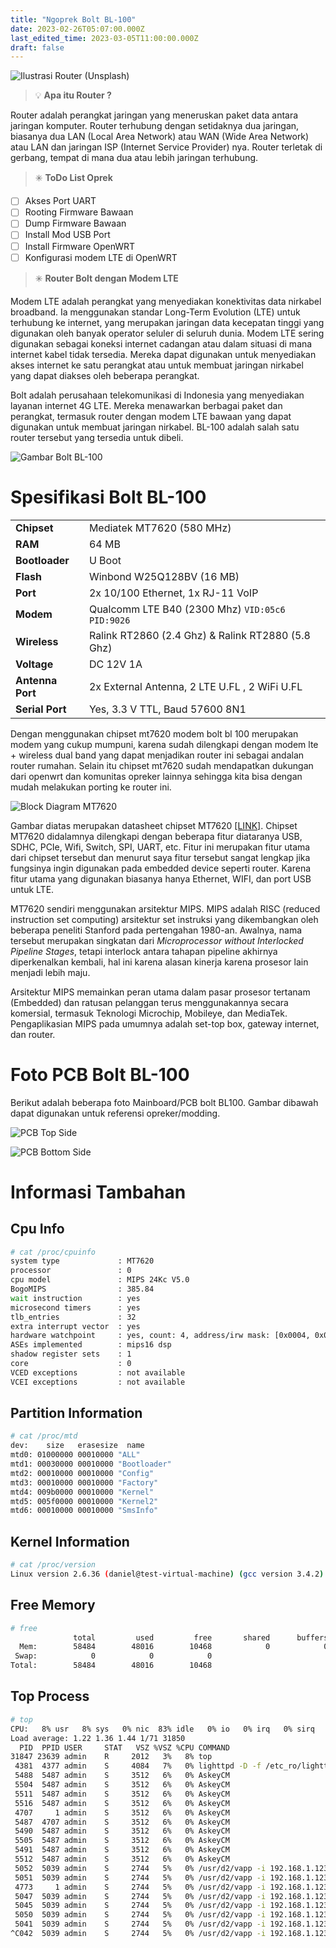 ```yaml
---
title: "Ngoprek Bolt BL-100"
date: 2023-02-26T05:07:00.000Z
last_edited_time: 2023-03-05T11:00:00.000Z
draft: false
---
```


![Ilustrasi Router (Unsplash)](https://images.unsplash.com/photo-1521542464131-cb30f7398bc6?ixlib=rb-4.0.3&q=80&fm=jpg&crop=entropy&cs=tinysrgb)


> 💡 **Apa itu Router ?**


Router adalah perangkat jaringan yang meneruskan paket data antara jaringan komputer. Router terhubung dengan setidaknya dua jaringan, biasanya dua LAN (Local Area Network) atau WAN (Wide Area Network) atau LAN dan jaringan ISP (Internet Service Provider) nya. Router terletak di gerbang, tempat di mana dua atau lebih jaringan terhubung.


> ✳️ **ToDo List Oprek**

- [ ] Akses Port UART
- [ ] Rooting Firmware Bawaan
- [ ] Dump Firmware Bawaan
- [ ] Install Mod USB Port
- [ ] Install Firmware OpenWRT
- [ ] Konfigurasi modem LTE di OpenWRT

> ✳️ **Router Bolt dengan Modem LTE**


Modem LTE adalah perangkat yang menyediakan konektivitas data nirkabel broadband. Ia menggunakan standar Long-Term Evolution (LTE) untuk terhubung ke internet, yang merupakan jaringan data kecepatan tinggi yang digunakan oleh banyak operator seluler di seluruh dunia. Modem LTE sering digunakan sebagai koneksi internet cadangan atau dalam situasi di mana internet kabel tidak tersedia. Mereka dapat digunakan untuk menyediakan akses internet ke satu perangkat atau untuk membuat jaringan nirkabel yang dapat diakses oleh beberapa perangkat.


Bolt adalah perusahaan telekomunikasi di Indonesia yang menyediakan layanan internet 4G LTE. Mereka menawarkan berbagai paket dan perangkat, termasuk router dengan modem LTE bawaan yang dapat digunakan untuk membuat jaringan nirkabel. BL-100 adalah salah satu router tersebut yang tersedia untuk dibeli.


![Gambar Bolt BL-100](https://s3.us-west-2.amazonaws.com/secure.notion-static.com/0906d829-9ba1-414f-a537-d270512fae02/Untitled.png?X-Amz-Algorithm=AWS4-HMAC-SHA256&X-Amz-Content-Sha256=UNSIGNED-PAYLOAD&X-Amz-Credential=AKIAT73L2G45EIPT3X45%2F20230305%2Fus-west-2%2Fs3%2Faws4_request&X-Amz-Date=20230305T110052Z&X-Amz-Expires=3600&X-Amz-Signature=9badc357ec1332545b68f14a26c1c3db1c2faecad331b8a2015e32c72bbb48f0&X-Amz-SignedHeaders=host&x-id=GetObject)


# **Spesifikasi Bolt BL-100**


|                  |                                                   |
| ---------------- | ------------------------------------------------- |
| **Chipset**      | Mediatek MT7620 (580 MHz)                         |
| **RAM**          | 64 MB                                             |
| **Bootloader**   | U Boot                                            |
| **Flash**        | Winbond W25Q128BV (16 MB)                         |
| **Port**         | 2x 10/100 Ethernet, 1x RJ-11 VoIP                 |
| **Modem**        | Qualcomm LTE B40 (2300 Mhz) `VID:05c6 PID:9026`   |
| **Wireless**     | Ralink RT2860 (2.4 Ghz) & Ralink RT2880 (5.8 Ghz) |
| **Voltage**      | DC 12V 1A                                         |
| **Antenna Port** | 2x External Antenna, 2 LTE U.FL , 2 WiFi U.FL     |
| **Serial Port**  | Yes, 3.3 V TTL, Baud 57600 8N1                    |


Dengan menggunakan chipset mt7620 modem bolt bl 100 merupakan modem yang cukup mumpuni, karena sudah dilengkapi dengan modem lte + wireless dual band yang dapat menjadikan router ini sebagai andalan router rumahan. Selain itu chipset mt7620 sudah mendapatkan dukungan dari openwrt dan komunitas opreker lainnya sehingga kita bisa dengan mudah melakukan porting ke router ini.


![Block Diagram MT7620](https://s3.us-west-2.amazonaws.com/secure.notion-static.com/7aef0a55-042c-4d4c-a928-96c2e18a8dfb/Untitled.png?X-Amz-Algorithm=AWS4-HMAC-SHA256&X-Amz-Content-Sha256=UNSIGNED-PAYLOAD&X-Amz-Credential=AKIAT73L2G45EIPT3X45%2F20230305%2Fus-west-2%2Fs3%2Faws4_request&X-Amz-Date=20230305T110052Z&X-Amz-Expires=3600&X-Amz-Signature=2ab9348c074f69e76f03854f33881e734eae7facfcbb0f9ce40d4e0e2b03ea62&X-Amz-SignedHeaders=host&x-id=GetObject)


Gambar diatas merupakan datasheet chipset MT7620 [[LINK]](https://datasheetspdf.com/datasheet/search.php?sWord=MT7620). Chipset MT7620 didalamnya dilengkapi dengan beberapa fitur diataranya USB, SDHC, PCIe, Wifi, Switch, SPI, UART, etc. Fitur ini merupakan fitur utama dari chipset tersebut dan menurut saya fitur tersebut sangat lengkap jika fungsinya ingin digunakan pada embedded device seperti router. Karena fitur utama yang digunakan biasanya hanya Ethernet, WIFI, dan port USB untuk LTE.


MT7620 sendiri menggunakan arsitektur MIPS. MIPS adalah RISC (reduced instruction set computing) arsitektur set instruksi yang dikembangkan oleh beberapa peneliti Stanford pada pertengahan 1980-an. Awalnya, nama tersebut merupakan singkatan dari _Microprocessor without Interlocked Pipeline Stages_, tetapi interlock antara tahapan pipeline akhirnya diperkenalkan kembali, hal ini karena alasan kinerja karena prosesor lain menjadi lebih maju. 


Arsitektur MIPS memainkan peran utama dalam pasar prosesor tertanam (Embedded) dan ratusan pelanggan terus menggunakannya secara komersial, termasuk Teknologi Microchip, Mobileye, dan MediaTek. Pengaplikasian MIPS pada umumnya adalah set-top box, gateway internet, dan router.


# Foto PCB Bolt BL-100


Berikut adalah beberapa foto Mainboard/PCB bolt BL100. Gambar dibawah dapat digunakan untuk referensi opreker/modding.


![PCB Top Side](https://s3.us-west-2.amazonaws.com/secure.notion-static.com/cbd39fc8-9441-4799-8e18-1e50ef1351fb/pcb_topside.png?X-Amz-Algorithm=AWS4-HMAC-SHA256&X-Amz-Content-Sha256=UNSIGNED-PAYLOAD&X-Amz-Credential=AKIAT73L2G45EIPT3X45%2F20230305%2Fus-west-2%2Fs3%2Faws4_request&X-Amz-Date=20230305T110052Z&X-Amz-Expires=3600&X-Amz-Signature=fe8bd97a97beb2fa27de4a068fef635a8482af8357908203a256afe0b876b6a3&X-Amz-SignedHeaders=host&x-id=GetObject)


![PCB Bottom Side](https://s3.us-west-2.amazonaws.com/secure.notion-static.com/a2315bfe-04f1-44bc-b297-8fb3a7b10e35/pcb_bottom.png?X-Amz-Algorithm=AWS4-HMAC-SHA256&X-Amz-Content-Sha256=UNSIGNED-PAYLOAD&X-Amz-Credential=AKIAT73L2G45EIPT3X45%2F20230305%2Fus-west-2%2Fs3%2Faws4_request&X-Amz-Date=20230305T110052Z&X-Amz-Expires=3600&X-Amz-Signature=a9c21ec15445891bcad57a088b5f0b888637a518c324f7508fd1808765a30626&X-Amz-SignedHeaders=host&x-id=GetObject)


# Informasi Tambahan


## Cpu Info


```bash
# cat /proc/cpuinfo 
system type             : MT7620
processor               : 0
cpu model               : MIPS 24Kc V5.0
BogoMIPS                : 385.84
wait instruction        : yes
microsecond timers      : yes
tlb_entries             : 32
extra interrupt vector  : yes
hardware watchpoint     : yes, count: 4, address/irw mask: [0x0004, 0x0b7c, 0x0ff8, 0x03c3]
ASEs implemented        : mips16 dsp
shadow register sets    : 1
core                    : 0
VCED exceptions         : not available
VCEI exceptions         : not available
```


## Partition Information


```bash
# cat /proc/mtd 
dev:    size   erasesize  name
mtd0: 01000000 00010000 "ALL"
mtd1: 00030000 00010000 "Bootloader"
mtd2: 00010000 00010000 "Config"
mtd3: 00010000 00010000 "Factory"
mtd4: 009b0000 00010000 "Kernel"
mtd5: 005f0000 00010000 "Kernel2"
mtd6: 00010000 00010000 "SmsInfo"
```


## Kernel Information


```bash
# cat /proc/version 
Linux version 2.6.36 (daniel@test-virtual-machine) (gcc version 3.4.2) #1 PREEMPT Mon Oct 16 17:44:26 CST 2017
```


## Free Memory


```bash
# free
              total         used         free       shared      buffers
  Mem:        58484        48016        10468            0            0
 Swap:            0            0            0
Total:        58484        48016        10468
```


## Top Process


```bash
# top
CPU:   8% usr   8% sys   0% nic  83% idle   0% io   0% irq   0% sirq
Load average: 1.22 1.36 1.44 1/71 31850
  PID  PPID USER     STAT   VSZ %VSZ %CPU COMMAND
31847 23639 admin    R     2012   3%   8% top 
 4381  4377 admin    S     4084   7%   0% lighttpd -D -f /etc_ro/lighttpd/lightt
 5488  5487 admin    S     3512   6%   0% AskeyCM 
 5504  5487 admin    S     3512   6%   0% AskeyCM 
 5511  5487 admin    S     3512   6%   0% AskeyCM 
 5516  5487 admin    S     3512   6%   0% AskeyCM 
 4707     1 admin    S     3512   6%   0% AskeyCM 
 5487  4707 admin    S     3512   6%   0% AskeyCM 
 5490  5487 admin    S     3512   6%   0% AskeyCM 
 5505  5487 admin    S     3512   6%   0% AskeyCM 
 5491  5487 admin    S     3512   6%   0% AskeyCM 
 5512  5487 admin    S     3512   6%   0% AskeyCM 
 5052  5039 admin    S     2744   5%   0% /usr/d2/vapp -i 192.168.1.123 
 5051  5039 admin    S     2744   5%   0% /usr/d2/vapp -i 192.168.1.123 
 4773     1 admin    S     2744   5%   0% /usr/d2/vapp -i 192.168.1.123 
 5047  5039 admin    S     2744   5%   0% /usr/d2/vapp -i 192.168.1.123 
 5045  5039 admin    S     2744   5%   0% /usr/d2/vapp -i 192.168.1.123 
 5050  5039 admin    S     2744   5%   0% /usr/d2/vapp -i 192.168.1.123 
 5041  5039 admin    S     2744   5%   0% /usr/d2/vapp -i 192.168.1.123 
^C042  5039 admin    S     2744   5%   0% /usr/d2/vapp -i 192.168.1.123
```

